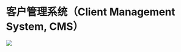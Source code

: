 # 客户管理系统（Client Management System, CMS）

<a href="https://codeclimate.com/github/KunyuHe/Client-Management-Webserver/maintainability"><img src="https://api.codeclimate.com/v1/badges/94c8f996bf201cbb0b17/maintainability" /></a>